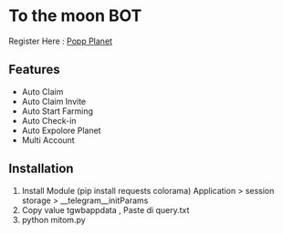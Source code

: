 # To the moon BOT


Register Here : [Popp Planet](https://t.me/PoPPtothemoon_bot/moon?startapp=350874250)

## Features

  - Auto Claim
  - Auto Claim Invite
  - Auto Start Farming
  - Auto Check-in
  - Auto Expolore Planet
  - Multi Account

## Installation

1. Install Module (pip install requests colorama)
Application > session storage > __telegram__initParams
2. Copy value tgwbappdata , Paste di query.txt
3. python mitom.py


